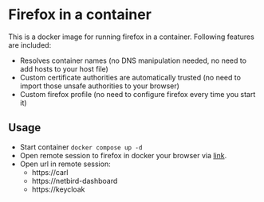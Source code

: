 # Firefox in a container

This is a docker image for running firefox in a container. 
Following features are included:
- Resolves container names (no DNS manipulation needed, no need to add hosts to your host file)
- Custom certificate authorities are automatically trusted (no need to import those unsafe authorities to your browser)
- Custom firefox profile (no need to configure firefox every time you start it)

## Usage

* Start container `docker compose up -d`
* Open remote session to firefox in docker your browser via [link](http://localhost:3000).
* Open url in remote session:
  * https://carl
  * https://netbird-dashboard
  * https://keycloak
